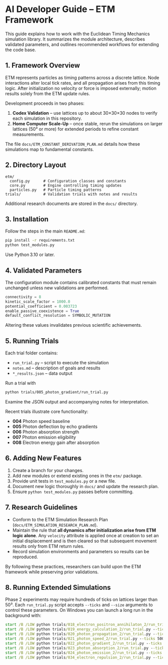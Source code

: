 # AI Developer Guide – ETM Framework

This guide explains how to work with the Euclidean Timing Mechanics simulation library. It summarizes the module architecture, describes validated parameters, and outlines recommended workflows for extending the code base.

## 1. Framework Overview
ETM represents particles as timing patterns across a discrete lattice. Node interactions alter local tick rates, and all propagation arises from this timing logic. After initialization no velocity or force is imposed externally; motion results solely from the ETM update rules.

Development proceeds in two phases:
1. **Codex Validation** – use lattices up to about 30×30×30 nodes to verify each simulation in this repository.
2. **Home Computer Scale-Up** – once stable, rerun the simulations on larger lattices (50³ or more) for extended periods to refine constant measurements.

The file `docs/ETM_CONSTANT_DERIVATION_PLAN.md` details how these simulations map to fundamental constants.

## 2. Directory Layout
```
etm/
  config.py      # Configuration classes and constants
  core.py        # Engine controlling timing updates
  particles.py   # Particle timing patterns
trials/          # Validation trials with notes and results
```
Additional research documents are stored in the `docs/` directory.

## 3. Installation
Follow the steps in the main `README.md`:
```bash
pip install -r requirements.txt
python test_modules.py
```
Use Python 3.10 or later.

## 4. Validated Parameters
The configuration module contains calibrated constants that must remain unchanged unless new validations are performed.
```python
connectivity = 8
kinetic_scale_factor = 1000.0
potential_coefficient = 0.003723
enable_passive_coexistence = True
default_conflict_resolution = SYMBOLIC_MUTATION
```
Altering these values invalidates previous scientific achievements.

## 5. Running Trials
Each trial folder contains:
- `run_trial.py` – script to execute the simulation
- `notes.md` – description of goals and results
- `*_results.json` – data output

Run a trial with
```bash
python trials/005_photon_gradient/run_trial.py
```
Examine the JSON output and accompanying notes for interpretation.

Recent trials illustrate core functionality:
- **004** Photon speed baseline
- **005** Photon deflection by echo gradients
- **006** Photon absorption strength
- **007** Photon emission eligibility
- **008** Electron energy gain after absorption

## 6. Adding New Features
1. Create a branch for your changes.
2. Add new modules or extend existing ones in the `etm/` package.
3. Provide unit tests in `test_modules.py` or a new file.
4. Document new logic thoroughly in `docs/` and update the research plan.
5. Ensure `python test_modules.py` passes before committing.

## 7. Research Guidelines
- Conform to the ETM Simulation Research Plan (`docs/ETM_SIMULATION_RESEARCH_PLAN.md`).
 - Maintain the rule that **all dynamics after initialization arise from ETM logic alone**.
   Any `velocity` attribute is applied once at creation to set an initial displacement
   and is then cleared so that subsequent movement results only from ETM return rules.
- Record simulation environments and parameters so results can be reproduced.

By following these practices, researchers can build upon the ETM framework while preserving prior validations.

## 8. Running Extended Simulations
Phase 2 experiments may require hundreds of ticks on lattices larger than 50³.
Each `run_trial.py` script accepts `--ticks` and `--size` arguments to control
these parameters. On Windows you can launch a long run in the background with:

```cmd
start /B /LOW python trials/018_electron_positron_annihilaton_2/run_trial.py --ticks 500 --size 51
start /B /LOW python trials/019_energy_calculation_2/run_trial.py --ticks 500 --size 51
start /B /LOW python trials/020_photon_propagation_2/run_trial.py --ticks 500 --size 51
start /B /LOW python trials/021_photon_speed_2/run_trial.py --ticks 500 --size 51
start /B /LOW python trials/022_photon_gradient_2/run_trial.py --ticks 500 --size 51
start /B /LOW python trials/023_photon_absorption_2/run_trial.py --ticks 500 --size 51
start /B /LOW python trials/024_photon_emission_2/run_trial.py --ticks 500 --size 51
start /B /LOW python trials/034_electron_repulsion_2/run_trial.py --ticks 500 --size 51
```

